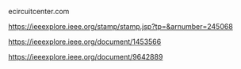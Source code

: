 ecircuitcenter.com

https://ieeexplore.ieee.org/stamp/stamp.jsp?tp=&arnumber=245068

https://ieeexplore.ieee.org/document/1453566

https://ieeexplore.ieee.org/document/9642889
